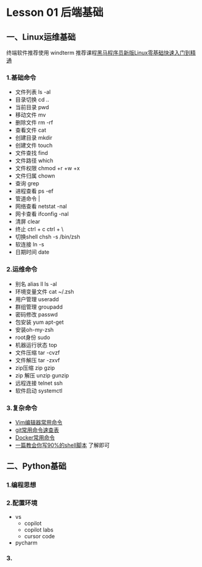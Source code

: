 # Lesson 01 后端基础

## 一、Linux运维基础
   终端软件推荐使用 windterm
   推荐课程[黑马程序员新版Linux零基础快速入门到精通](https://www.bilibili.com/video/BV1n84y1i7td?p=41&vd_source=600ade11f4b28f4c8a22c9f96b7acd69)

   ### 1.基础命令
   - 文件列表 ls -al
   - 目录切换 cd ..
   - 当前目录 pwd
   - 移动文件 mv
   - 删除文件 rm -rf
   - 查看文件 cat
   - 创建目录 mkdir
   - 创建文件 touch   
   - 文件查找 find
   - 文件路径 which
   - 文件权限 chmod +r +w +x
   - 文件归属 chown
   - 查询 grep
   - 进程查看 ps -ef 
   - 管道命令 |
   - 网络查看 netstat -nal
   - 网卡查看 ifconfig -nal
   - 清屏 clear
   - 终止 ctrl + c  ctrl + \
   - 切换shell chsh -s /bin/zsh
   - 软连接 ln -s
   - 日期时间 date

   ### 2.运维命令
   - 别名 alias ll ls -al
   - 环境变量文件 cat ~/.zsh
   - 用户管理 useradd
   - 群组管理 groupadd
   - 密码修改 passwd
   - 包安装 yum apt-get
   - 安装oh-my-zsh
   - root身份 sudo
   - 机器运行状态 top   
   - 文件压缩 tar -cvzf 
   - 文件解压 tar -zxvf
   - zip压缩 zip  gzip 
   - zip 解压 unzip gunzip 
   - 远程连接 telnet ssh
   - 软件启动 systemctl


   ### 3.复杂命令
   - [Vim编辑器常用命令](https://blog.csdn.net/zhang_yu_ling/article/details/103777714)
   - [git常用命令速查表](https://www.w3cschool.cn/git/git-cheat-sheet.html)
   -  [Docker常用命令](https://blog.csdn.net/qiaoshaw/article/details/117048140)   
   -  [一篇教会你写90%的shell脚本](https://zhuanlan.zhihu.com/p/264346586) 了解即可


## 二、Python基础

   ### 1.编程思想

   ### 2.配置环境
   - vs
      - copilot
      - copilot labs
      - cursor code
   - pycharm

   ### 3.

